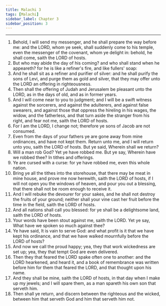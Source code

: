 ```yaml
---
title: Malachi 3
tags: [Malachi]
sidebar_label: Chapter 3
sidebar_position: 3
---
```


---
1. Behold, I will send my messenger, and he shall prepare the way before me: and the LORD, whom ye seek, shall suddenly come to his temple, even the messenger of the covenant, whom ye delight in: behold, he shall come, saith the LORD of hosts.
2. But who may abide the day of his coming? and who shall stand when he appeareth? for he is like a refiner's fire, and like fullers' soap:
3. And he shall sit as a refiner and purifier of silver: and he shall purify the sons of Levi, and purge them as gold and silver, that they may offer unto the LORD an offering in righteousness.
4. Then shall the offering of Judah and Jerusalem be pleasant unto the LORD, as in the days of old, and as in former years.
5. And I will come near to you to judgment; and I will be a swift witness against the sorcerers, and against the adulterers, and against false swearers, and against those that oppress the hireling in his wages, the widow, and the fatherless, and that turn aside the stranger from his right, and fear not me, saith the LORD of hosts.
6. For I am the LORD, I change not; therefore ye sons of Jacob are not consumed.
7. Even from the days of your fathers ye are gone away from mine ordinances, and have not kept them. Return unto me, and I will return unto you, saith the LORD of hosts. But ye said, Wherein shall we return?
8. Will a man rob God? Yet ye have robbed me. But ye say, Wherein have we robbed thee? In tithes and offerings.
9. Ye are cursed with a curse: for ye have robbed me, even this whole nation.
10. Bring ye all the tithes into the storehouse, that there may be meat in mine house, and prove me now herewith, saith the LORD of hosts, if I will not open you the windows of heaven, and pour you out a blessing, that there shall not be room enough to receive it.
11. And I will rebuke the devourer for your sakes, and he shall not destroy the fruits of your ground; neither shall your vine cast her fruit before the time in the field, saith the LORD of hosts.
12. And all nations shall call you blessed: for ye shall be a delightsome land, saith the LORD of hosts.
13. Your words have been stout against me, saith the LORD. Yet ye say, What have we spoken so much against thee?
14. Ye have said, It is vain to serve God: and what profit is it that we have kept his ordinance, and that we have walked mournfully before the LORD of hosts?
15. And now we call the proud happy; yea, they that work wickedness are set up; yea, they that tempt God are even delivered.
16. Then they that feared the LORD spake often one to another: and the LORD hearkened, and heard it, and a book of remembrance was written before him for them that feared the LORD, and that thought upon his name.
17. And they shall be mine, saith the LORD of hosts, in that day when I make up my jewels; and I will spare them, as a man spareth his own son that serveth him.
18. Then shall ye return, and discern between the righteous and the wicked, between him that serveth God and him that serveth him not.